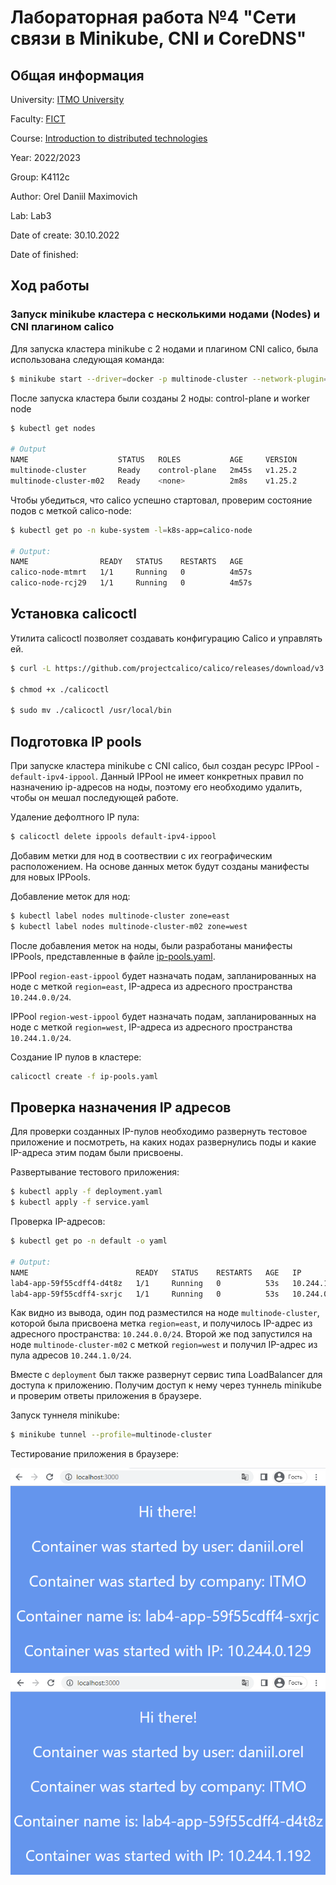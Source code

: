 # Лабораторная работа №4 "Сети связи в Minikube, CNI и CoreDNS"

## Общая информация

University: [ITMO University](https://itmo.ru/ru/)

Faculty: [FICT](https://fict.itmo.ru)

Course: [Introduction to distributed technologies](https://github.com/itmo-ict-faculty/introduction-to-distributed-technologies)

Year: 2022/2023

Group: K4112c

Author: Orel Daniil Maximovich

Lab: Lab3

Date of create: 30.10.2022

Date of finished:

## Ход работы

### Запуск minikube кластера с несколькими нодами (Nodes) и CNI плагином calico

Для запуска кластера minikube с 2 нодами и плагином CNI calico, была использована следующая команда: 

```bash
$ minikube start --driver=docker -p multinode-cluster --network-plugin=cni --cni=calico --nodes=2 --kubernetes-version=v1.24.0
```

После запуска кластера были созданы 2 ноды: control-plane и worker node

```bash
$ kubectl get nodes

# Output
NAME                    STATUS   ROLES           AGE     VERSION
multinode-cluster       Ready    control-plane   2m45s   v1.25.2
multinode-cluster-m02   Ready    <none>          2m8s    v1.25.2
```

Чтобы убедиться, что calico успешно стартовал, проверим состояние подов с меткой calico-node:

```bash
$ kubectl get po -n kube-system -l=k8s-app=calico-node

# Output:
NAME                READY   STATUS    RESTARTS   AGE
calico-node-mtmrt   1/1     Running   0          4m57s
calico-node-rcj29   1/1     Running   0          4m57s
```

## Установка calicoctl

Утилита calicoctl позволяет создавать конфигурацию Calico и управлять ей.

```bash
$ curl -L https://github.com/projectcalico/calico/releases/download/v3.24.3/calicoctl-linux-amd64 -o calicoctl

$ chmod +x ./calicoctl

$ sudo mv ./calicoctl /usr/local/bin
```

## Подготовка IP pools

При запуске кластера minikube c CNI calico, был создан ресурс IPPool - `default-ipv4-ippool`. Данный IPPool не имеет конкретных правил по назначению ip-адресов на ноды, поэтому его необходимо удалить, чтобы он мешал последующей работе.

Удаление дефолтного IP пула:

```bash
$ calicoctl delete ippools default-ipv4-ippool
```

Добавим метки для нод в соотвествии с их географическим расположением. На основе данных меток будут созданы манифесты для новых IPPools.

Добавление меток для нод:

```bash
$ kubectl label nodes multinode-cluster zone=east
$ kubectl label nodes multinode-cluster-m02 zone=west
```

После добавления меток на ноды, были разработаны манифесты IPPools, представленные в файле [ip-pools.yaml](ip-pools.yaml). 

IPPool `region-east-ippool` будет назначать подам, запланированных на ноде с меткой `region=east`, IP-адреса из адресного пространства `10.244.0.0/24`.

IPPool `region-west-ippool` будет назначать подам, запланированных на ноде с меткой `region=west`, IP-адреса из адресного пространства `10.244.1.0/24`.

Создание IP пулов в кластере:

```bash
calicoctl create -f ip-pools.yaml
```

## Проверка назначения IP адресов

Для проверки созданных IP-пулов необходимо развернуть тестовое приложение и посмотреть, на каких нодах развернулись поды и какие IP-адреса этим подам были присвоены.

Развертывание тестового приложения:

```bash
$ kubectl apply -f deployment.yaml
$ kubectl apply -f service.yaml
```

Проверка IP-адресов:

```bash
$ kubectl get po -n default -o yaml

# Output:
NAME                        READY   STATUS    RESTARTS   AGE   IP             NODE                    NOMINATED NODE   READINESS GATES
lab4-app-59f55cdff4-d4t8z   1/1     Running   0          53s   10.244.1.192   multinode-cluster-m02   <none>           <none>
lab4-app-59f55cdff4-sxrjc   1/1     Running   0          53s   10.244.0.129   multinode-cluster       <none>           <none>
```

Как видно из вывода, один под разместился на ноде `multinode-cluster`, которой была присвоена метка `region=east`, и получилось IP-адрес из адресного пространства: `10.244.0.0/24`. Второй же под запустился на ноде `multinode-cluster-m02` с меткой `region=west` и получил IP-адрес из пула адресов `10.244.1.0/24`.

Вместе с `deployment` был также развернут сервис типа LoadBalancer для доступа к приложению. Получим доступ к нему через туннель minikube и проверим ответы приложения в браузере.

Запуск туннеля minikube:

```bash
$ minikube tunnel --profile=multinode-cluster
```

Тестирование приложения в браузере:

<img src="img/app1.png" alt="drawing" width="600"/>

<img src="img/app2.png" alt="drawing" width="600"/>

